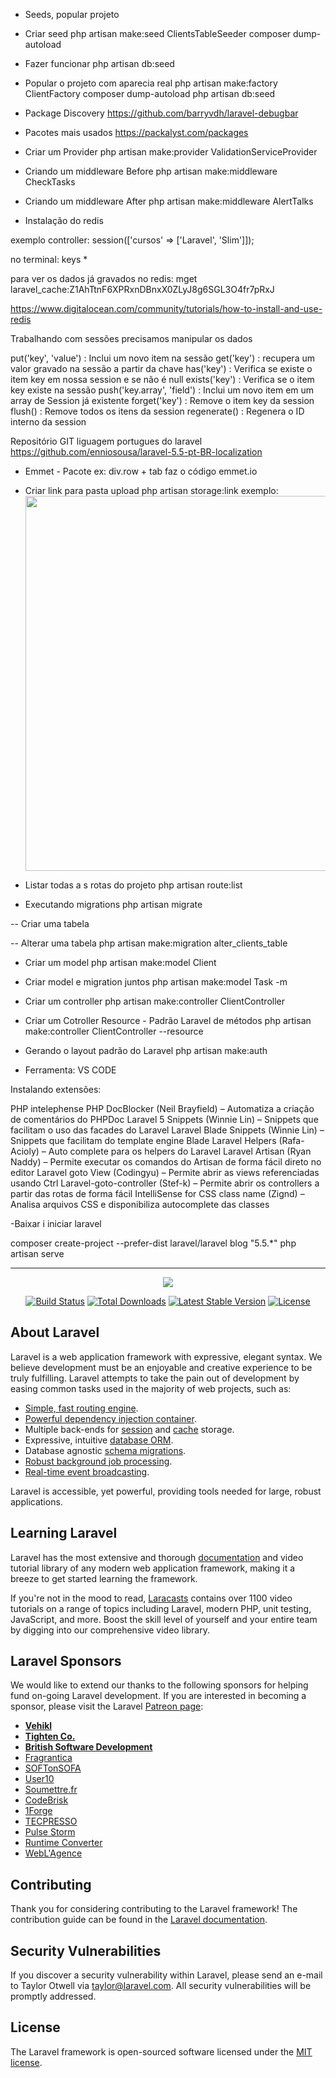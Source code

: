 - Seeds, popular projeto
- Criar seed
php artisan make:seed ClientsTableSeeder
composer dump-autoload
- Fazer funcionar
php artisan db:seed

- Popular o projeto com aparecia real
php artisan make:factory ClientFactory
composer dump-autoload
php artisan db:seed

- Package Discovery
https://github.com/barryvdh/laravel-debugbar

- Pacotes mais usados
https://packalyst.com/packages

- Criar um Provider
php artisan make:provider ValidationServiceProvider

- Criando um middleware Before
php artisan make:middleware CheckTasks

- Criando um middleware After
php artisan make:middleware AlertTalks

- Instalação do redis

exemplo controller: session(['cursos' =>  ['Laravel', 'Slim']]);

no terminal: keys *

para ver os dados já gravados no redis: 
mget laravel_cache:Z1AhTtnF6XPRxnDBnxX0ZLyJ8g6SGL3O4fr7pRxJ

https://www.digitalocean.com/community/tutorials/how-to-install-and-use-redis


Trabalhando com sessões precisamos manipular os dados

put('key', 'value') : Inclui um novo item na sessão
get('key') : recupera um valor gravado na sessão a partir da chave
has('key') : Verifica se existe o item key em nossa session e se não é null
exists('key') : Verifica se o item key existe na sessão
push('key.array', 'field') : Inclui um novo item em um array de Session já existente
forget('key') : Remove o item key da session
flush() : Remove todos os itens da session
regenerate() : Regenera o ID interno da session

Repositório GIT liguagem portugues do laravel
https://github.com/enniosousa/laravel-5.5-pt-BR-localization


- Emmet - Pacote ex: div.row + tab faz o código
emmet.io

- Criar link para pasta upload
php artisan storage:link
exemplo:
<img src="{{ asset('storage/' . str_after($client->photo, 'public/'))  }}"
alt="" width="600">

- Listar todas a s rotas do projeto
php artisan route:list

- Executando migrations
php artisan migrate

-- Criar uma tabela


-- Alterar uma tabela
php artisan make:migration alter_clients_table

- Criar um model
php artisan make:model Client

- Criar model e migration juntos
php artisan make:model Task -m

- Criar um controller
php artisan make:controller ClientController

- Criar um Cotroller Resource - Padrão Laravel de métodos
php artisan make:controller ClientController --resource

- Gerando o layout padrão do Laravel
php artisan make:auth

- Ferramenta: VS CODE

Instalando extensões:

PHP intelephense
PHP DocBlocker (Neil Brayfield) – Automatiza a criação de comentários do PHPDoc
Laravel 5 Snippets (Winnie Lin) – Snippets que facilitam o uso das facades do Laravel
Laravel Blade Snippets (Winnie Lin) – Snippets que facilitam do template engine Blade
Laravel Helpers (Rafa-Acioly) – Auto complete para os helpers do Laravel
Laravel Artisan (Ryan Naddy) – Permite executar os comandos do Artisan de forma fácil direto no editor
Laravel goto View (Codingyu) – Permite abrir as views referenciadas usando Ctrl
Laravel-goto-controller (Stef-k) – Permite abrir os controllers a partir das rotas de forma fácil
IntelliSense for CSS class name (Zignd) – Analisa arquivos CSS e disponibiliza autocomplete das classes

-Baixar i iniciar laravel

composer create-project --prefer-dist laravel/laravel blog "5.5.*"
php artisan serve


------------------------------------------------------------------------------------------------------

<p align="center"><img src="https://laravel.com/assets/img/components/logo-laravel.svg"></p>

<p align="center">
<a href="https://travis-ci.org/laravel/framework"><img src="https://travis-ci.org/laravel/framework.svg" alt="Build Status"></a>
<a href="https://packagist.org/packages/laravel/framework"><img src="https://poser.pugx.org/laravel/framework/d/total.svg" alt="Total Downloads"></a>
<a href="https://packagist.org/packages/laravel/framework"><img src="https://poser.pugx.org/laravel/framework/v/stable.svg" alt="Latest Stable Version"></a>
<a href="https://packagist.org/packages/laravel/framework"><img src="https://poser.pugx.org/laravel/framework/license.svg" alt="License"></a>
</p>

## About Laravel

Laravel is a web application framework with expressive, elegant syntax. We believe development must be an enjoyable and creative experience to be truly fulfilling. Laravel attempts to take the pain out of development by easing common tasks used in the majority of web projects, such as:

- [Simple, fast routing engine](https://laravel.com/docs/routing).
- [Powerful dependency injection container](https://laravel.com/docs/container).
- Multiple back-ends for [session](https://laravel.com/docs/session) and [cache](https://laravel.com/docs/cache) storage.
- Expressive, intuitive [database ORM](https://laravel.com/docs/eloquent).
- Database agnostic [schema migrations](https://laravel.com/docs/migrations).
- [Robust background job processing](https://laravel.com/docs/queues).
- [Real-time event broadcasting](https://laravel.com/docs/broadcasting).

Laravel is accessible, yet powerful, providing tools needed for large, robust applications.

## Learning Laravel

Laravel has the most extensive and thorough [documentation](https://laravel.com/docs) and video tutorial library of any modern web application framework, making it a breeze to get started learning the framework.

If you're not in the mood to read, [Laracasts](https://laracasts.com) contains over 1100 video tutorials on a range of topics including Laravel, modern PHP, unit testing, JavaScript, and more. Boost the skill level of yourself and your entire team by digging into our comprehensive video library.

## Laravel Sponsors

We would like to extend our thanks to the following sponsors for helping fund on-going Laravel development. If you are interested in becoming a sponsor, please visit the Laravel [Patreon page](https://patreon.com/taylorotwell):

- **[Vehikl](https://vehikl.com/)**
- **[Tighten Co.](https://tighten.co)**
- **[British Software Development](https://www.britishsoftware.co)**
- [Fragrantica](https://www.fragrantica.com)
- [SOFTonSOFA](https://softonsofa.com/)
- [User10](https://user10.com)
- [Soumettre.fr](https://soumettre.fr/)
- [CodeBrisk](https://codebrisk.com)
- [1Forge](https://1forge.com)
- [TECPRESSO](https://tecpresso.co.jp/)
- [Pulse Storm](http://www.pulsestorm.net/)
- [Runtime Converter](http://runtimeconverter.com/)
- [WebL'Agence](https://weblagence.com/)

## Contributing

Thank you for considering contributing to the Laravel framework! The contribution guide can be found in the [Laravel documentation](https://laravel.com/docs/contributions).

## Security Vulnerabilities

If you discover a security vulnerability within Laravel, please send an e-mail to Taylor Otwell via [taylor@laravel.com](mailto:taylor@laravel.com). All security vulnerabilities will be promptly addressed.

## License

The Laravel framework is open-sourced software licensed under the [MIT license](https://opensource.org/licenses/MIT).
